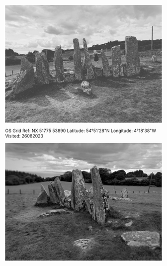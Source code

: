![IMG_20230826_170044_369](images/IMG_20230826_170044_369.jpg)

OS Grid Ref: NX 51775 53890
Latitude: 54°51'28"N
Longitude: 4°18'38"W
Visited: 26082023

![P_20230826_150130_1](images/P_20230826_150130_1.jpg)